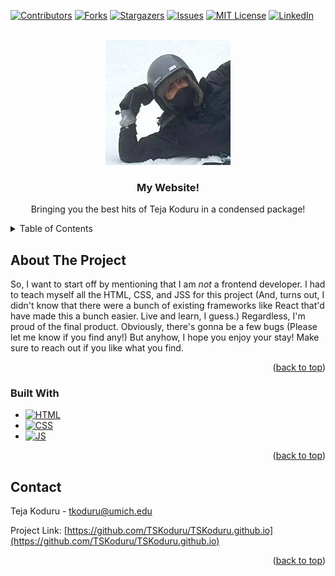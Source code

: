 <!-- Improved compatibility of back to top link: See: https://github.com/othneildrew/Best-README-Template/pull/73 -->
<!-- README template taken from    https://github.com/othneildrew/Best-README-Template/blob/master/README.md. -->
<a name= TSKoduru.github.io></a>

[![Contributors][contributors-shield]][contributors-url]
[![Forks][forks-shield]][forks-url]
[![Stargazers][stars-shield]][stars-url]
[![Issues][issues-shield]][issues-url]
[![MIT License][license-shield]][license-url]
[![LinkedIn][linkedin-shield]][linkedin-url]



<!-- PROJECT LOGO -->
<br />
<div align="center">
  <a href="https://github.com/TSKoduru/TSKoduru.github.io">
    <img src="resources/images/SnowyPFP.jpg" alt="Logo" width="200" height="200">
  </a>

<h3 align="center">My Website!</h3>

  <p align="center">
    Bringing you the best hits of Teja Koduru in a condensed package!
  </p>
</div>



<!-- TABLE OF CONTENTS -->
<details>
  <summary>Table of Contents</summary>
  <ol>
    <li>
      <a href="#about-the-project">About The Project</a>
      <ul>
        <li><a href="#built-with">Built With</a></li>
      </ul>
    </li>
    <li>
      <a href="#getting-started">Getting Started</a>
      <ul>
        <li><a href="#prerequisites">Prerequisites</a></li>
        <li><a href="#installation">Installation</a></li>
      </ul>
    </li>
    <li><a href="#usage">Usage</a></li>
    <li><a href="#roadmap">Roadmap</a></li>
    <li><a href="#contributing">Contributing</a></li>
    <li><a href="#license">License</a></li>
    <li><a href="#contact">Contact</a></li>
  </ol>
</details>



<!-- ABOUT THE PROJECT -->
## About The Project

So, I want to start off by mentioning that I am _not_ a frontend developer. I had to teach myself all the HTML, CSS, and JSS for this project (And, turns out, I didn't know that there were a bunch of existing frameworks like React
that'd have made this a bunch easier. Live and learn, I guess.) Regardless, I'm proud of the final product. Obviously, there's gonna be a few bugs (Please let me know if you find any!) But anyhow, I hope you enjoy your stay! Make sure
to reach out if you like what you find.

<p align="right">(<a href="#readme-top">back to top</a>)</p>



### Built With

* [![HTML][HTML]][HTML-url]
* [![CSS][CSS]][CSS-url]
* [![JS][JS]][JS-url]


<p align="right">(<a href="#readme-top">back to top</a>)</p>

<!-- CONTACT -->
## Contact

Teja Koduru - tkoduru@umich.edu

Project Link: [https://github.com/TSKoduru/TSKoduru.github.io](https://github.com/TSKoduru/TSKoduru.github.io)

<p align="right">(<a href="#readme-top">back to top</a>)</p>


<!-- MARKDOWN LINKS & IMAGES -->
<!-- https://www.markdownguide.org/basic-syntax/#reference-style-links -->
[contributors-shield]: https://img.shields.io/github/contributors/TSKoduru/TSKoduru.github.io.svg?style=for-the-badge
[contributors-url]: https://github.com/TSKoduru/TSKoduru.github.io/graphs/contributors
[forks-shield]: https://img.shields.io/github/forks/TSKoduru/TSKoduru.github.io.svg?style=for-the-badge
[forks-url]: https://github.com/TSKoduru/TSKoduru.github.io/network/members
[stars-shield]: https://img.shields.io/github/stars/TSKoduru/TSKoduru.github.io.svg?style=for-the-badge
[stars-url]: https://github.com/TSKoduru/TSKoduru.github.io/stargazers
[issues-shield]: https://img.shields.io/github/issues/TSKoduru/TSKoduru.github.io.svg?style=for-the-badge
[issues-url]: https://github.com/TSKoduru/TSKoduru.github.io/issues
[license-shield]: https://img.shields.io/github/license/TSKoduru/TSKoduru.github.io.svg?style=for-the-badge
[license-url]: https://github.com/TSKoduru/TSKoduru.github.io/blob/master/LICENSE.txt
[linkedin-shield]: https://img.shields.io/badge/-LinkedIn-black.svg?style=for-the-badge&logo=linkedin&colorB=555
[linkedin-url]: https://linkedin.com/in/tskoduru

[Python]: https://img.shields.io/badge/Python-3776AB?style=for-the-badge&logo=python&logoColor=white
[HTML]: https://img.shields.io/badge/HTML5-E34F26?style=for-the-badge&logo=html5&logoColor=white
[CSS]: https://img.shields.io/badge/CSS3-1572B6?style=for-the-badge&logo=css3&logoColor=white
[JS]: https://img.shields.io/badge/JavaScript-F7DF1E?style=for-the-badge&logo=javascript&logoColor=black

[Python-url]: https://www.python.org/
[HTML-url]: https://html5.org/
[CSS-url]: https://developer.mozilla.org/en-US/docs/Web/CSS
[JS-url]: https://js.org/index.html


